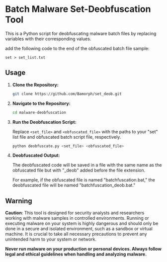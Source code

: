 # Batch Malware Set-Deobfuscation Tool

This is a Python script for deobfuscating malware batch files by replacing variables with their corresponding values.

add the following code to the end of the obfuscated batch file sample:

```
set > set_list.txt
```


## Usage

1. **Clone the Repository:**

   ```bash
   git clone https://github.com/Bamorph/set_deob.git
   ```

2. **Navigate to the Repository:**

   ```bash
   cd malware-deobfuscation
   ```

3. **Run the Deobfuscation Script:**

   Replace `<set_file>` and `<obfuscated_file>` with the paths to your "set" list file and obfuscated batch script file, respectively.

   ```bash
   python deobfuscate.py <set_file> <obfuscated_file>
   ```

4. **Deobfuscated Output:**

   The deobfuscated code will be saved in a file with the same name as the obfuscated file but with "_deob" added before the file extension.

   For example, if the obfuscated file is named "batchfuscation.bat," the deobfuscated file will be named "batchfuscation_deob.bat."

## Warning

**Caution**: This tool is designed for security analysts and researchers working with malware samples in controlled environments. Running or executing malware on your system is highly dangerous and should only be done in a secure and isolated environment, such as a sandbox or virtual machine. It is crucial to take all necessary precautions to prevent any unintended harm to your system or network.

**Never run malware on your production or personal devices. Always follow legal and ethical guidelines when handling and analyzing malware.**
